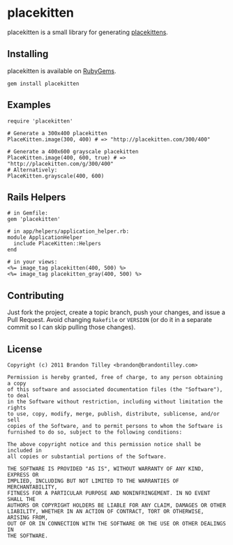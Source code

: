placekitten
===========

placekitten is a small library for generating [placekittens](http://placekitten.com/).

Installing
----------

placekitten is available on [RubyGems](http://rubygems.org/gems/placekitten).

    gem install placekitten

Examples
--------

    require 'placekitten'

    # Generate a 300x400 placekitten
    PlaceKitten.image(300, 400) # => "http://placekitten.com/300/400"

    # Generate a 400x600 grayscale placekitten
    PlaceKitten.image(400, 600, true) # => "http://placekitten.com/g/300/400"
    # Alternatively:
    PlaceKitten.grayscale(400, 600)

Rails Helpers
-------------

    # in Gemfile:
    gem 'placekitten'

    # in app/helpers/application_helper.rb:
    module ApplicationHelper
      include PlaceKitten::Helpers
    end

    # in your views:
    <%= image_tag placekitten(400, 500) %>
    <%= image_tag placekitten_gray(400, 500) %>

Contributing
------------

Just fork the project, create a topic branch, push your changes, and issue a Pull Request. Avoid changing `Rakefile` or `VERSION` (or do it in a separate commit so I can skip pulling those changes).

License
-------

    Copyright (c) 2011 Brandon Tilley <brandon@brandontilley.com>

    Permission is hereby granted, free of charge, to any person obtaining a copy
    of this software and associated documentation files (the "Software"), to deal
    in the Software without restriction, including without limitation the rights
    to use, copy, modify, merge, publish, distribute, sublicense, and/or sell
    copies of the Software, and to permit persons to whom the Software is
    furnished to do so, subject to the following conditions:

    The above copyright notice and this permission notice shall be included in
    all copies or substantial portions of the Software.

    THE SOFTWARE IS PROVIDED "AS IS", WITHOUT WARRANTY OF ANY KIND, EXPRESS OR
    IMPLIED, INCLUDING BUT NOT LIMITED TO THE WARRANTIES OF MERCHANTABILITY,
    FITNESS FOR A PARTICULAR PURPOSE AND NONINFRINGEMENT. IN NO EVENT SHALL THE
    AUTHORS OR COPYRIGHT HOLDERS BE LIABLE FOR ANY CLAIM, DAMAGES OR OTHER
    LIABILITY, WHETHER IN AN ACTION OF CONTRACT, TORT OR OTHERWISE, ARISING FROM,
    OUT OF OR IN CONNECTION WITH THE SOFTWARE OR THE USE OR OTHER DEALINGS IN
    THE SOFTWARE.

